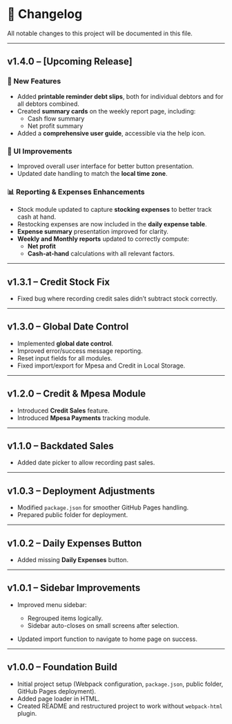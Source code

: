 # 📌 Changelog

All notable changes to this project will be documented in this file.

---
## v1.4.0 – [Upcoming Release]
### 🚀 New Features
- Added **printable reminder debt slips**, both for individual debtors and for all debtors combined.
- Created **summary cards** on the weekly report page, including:
  - Cash flow summary
  - Net profit summary
- Added a **comprehensive user guide**, accessible via the help icon.

### 🎨 UI Improvements
- Improved overall user interface for better button presentation.
- Updated date handling to match the **local time zone**.

### 📊 Reporting & Expenses Enhancements
- Stock module updated to capture **stocking expenses** to better track cash at hand.
- Restocking expenses are now included in the **daily expense table**.
- **Expense summary** presentation improved for clarity.
- **Weekly and Monthly reports** updated to correctly compute:
  - **Net profit**
  - **Cash-at-hand** calculations with all relevant factors.

---
## **v1.3.1 – Credit Stock Fix**

* Fixed bug where recording credit sales didn’t subtract stock correctly.

---

## **v1.3.0 – Global Date Control**

* Implemented **global date control**.
* Improved error/success message reporting.
* Reset input fields for all modules.
* Fixed import/export for Mpesa and Credit in Local Storage.

---

## **v1.2.0 – Credit & Mpesa Module**

* Introduced **Credit Sales** feature.
* Introduced **Mpesa Payments** tracking module.

---

## **v1.1.0 – Backdated Sales**

* Added date picker to allow recording past sales.

---

## **v1.0.3 – Deployment Adjustments**

* Modified `package.json` for smoother GitHub Pages handling.
* Prepared public folder for deployment.

---

## **v1.0.2 – Daily Expenses Button**

* Added missing **Daily Expenses** button.

---

## **v1.0.1 – Sidebar Improvements**

* Improved menu sidebar:

  * Regrouped items logically.
  * Sidebar auto-closes on small screens after selection.
* Updated import function to navigate to home page on success.

---

## **v1.0.0 – Foundation Build**

* Initial project setup (Webpack configuration, `package.json`, public folder, GitHub Pages deployment).
* Added page loader in HTML.
* Created README and restructured project to work without `webpack-html` plugin.
